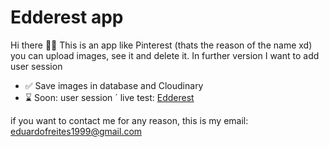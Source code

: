 # Edderest app

Hi there 👋🏼
This is an app like Pinterest (thats the reason of the name xd) you can upload images, see it and delete it. In further version I want to add user session

- ✅ Save images in database and Cloudinary
- ⌛ Soon: user session
  ´
  live test: [Edderest](https://edderest-production.up.railway.app)

if you want to contact me for any reason, this is my email: [eduardofreites1999@gmail.com](mailto:eduardofreites1999@gmail.com)
